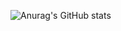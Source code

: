 
![Anurag's GitHub stats](https://github-readme-stats.vercel.app/api?username=danilogmoura&show_icons=true)
